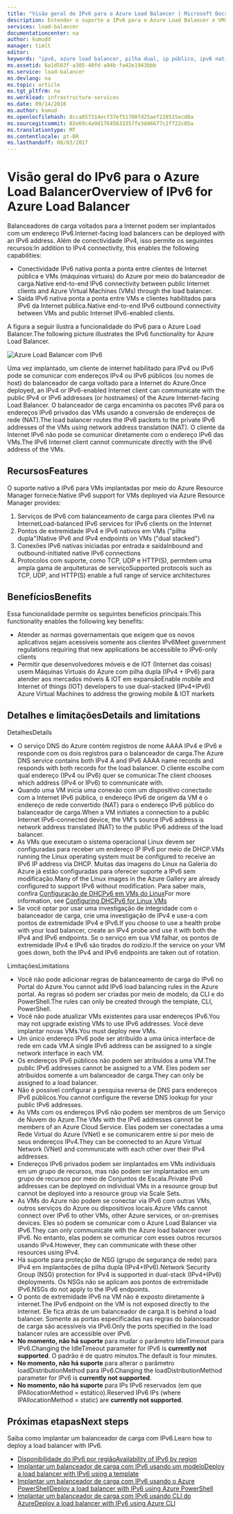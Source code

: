 ```yaml
---
title: "Visão geral do IPv6 para o Azure Load Balancer | Microsoft Docs"
description: Entender o suporte a IPv6 para o Azure Load Balancer e VMs com balanceamento de carga.
services: load-balancer
documentationcenter: na
author: kumudd
manager: timlt
editor: 
keywords: "ipv6, azure load balancer, pilha dual, ip público, ipv6 nativo, móvel, iot"
ms.assetid: 6a1d583f-a305-40fd-a94b-fa42e1943bbb
ms.service: load-balancer
ms.devlang: na
ms.topic: article
ms.tgt_pltfrm: na
ms.workload: infrastructure-services
ms.date: 09/14/2016
ms.author: kumud
ms.openlocfilehash: 8cca857314ecf37ef51700fd25aef228515ecd0a
ms.sourcegitcommit: 02e69c4a9d17645633357fe3d46677c2ff22c85a
ms.translationtype: MT
ms.contentlocale: pt-BR
ms.lasthandoff: 08/03/2017
---
```

# <a name="overview-of-ipv6-for-azure-load-balancer"></a><span data-ttu-id="1fb73-104">Visão geral do IPv6 para o Azure Load Balancer</span><span class="sxs-lookup"><span data-stu-id="1fb73-104">Overview of IPv6 for Azure Load Balancer</span></span>

<span data-ttu-id="1fb73-105">Balanceadores de carga voltados para a Internet podem ser implantados com um endereço IPv6.</span><span class="sxs-lookup"><span data-stu-id="1fb73-105">Internet-facing load balancers can be deployed with an IPv6 address.</span></span> <span data-ttu-id="1fb73-106">Além de conectividade IPv4, isso permite os seguintes recursos:</span><span class="sxs-lookup"><span data-stu-id="1fb73-106">In addition to IPv4 connectivity, this enables the following capabilities:</span></span>

* <span data-ttu-id="1fb73-107">Conectividade IPv6 nativa ponta a ponta entre clientes de Internet pública e VMs (máquinas virtuais) do Azure por meio do balanceador de carga.</span><span class="sxs-lookup"><span data-stu-id="1fb73-107">Native end-to-end IPv6 connectivity between public Internet clients and Azure Virtual Machines (VMs) through the load balancer.</span></span>
* <span data-ttu-id="1fb73-108">Saída IPv6 nativa ponta a ponta entre VMs e clientes habilitados para IPv6 da Internet pública.</span><span class="sxs-lookup"><span data-stu-id="1fb73-108">Native end-to-end IPv6 outbound connectivity between VMs and public Internet IPv6-enabled clients.</span></span>

<span data-ttu-id="1fb73-109">A figura a seguir ilustra a funcionalidade do IPv6 para o Azure Load Balancer.</span><span class="sxs-lookup"><span data-stu-id="1fb73-109">The following picture illustrates the IPv6 functionality for Azure Load Balancer.</span></span>

![Azure Load Balancer com IPv6](./media/load-balancer-ipv6-overview/load-balancer-ipv6.png)

<span data-ttu-id="1fb73-111">Uma vez implantado, um cliente de internet habilitado para IPv4 ou IPv6 pode se comunicar com endereços IPv4 ou IPv6 públicos (ou nomes de host) do balanceador de carga voltado para a Internet do Azure.</span><span class="sxs-lookup"><span data-stu-id="1fb73-111">Once deployed, an IPv4 or IPv6-enabled Internet client can communicate with the public IPv4 or IPv6 addresses (or hostnames) of the Azure Internet-facing Load Balancer.</span></span> <span data-ttu-id="1fb73-112">O balanceador de carga encaminha os pacotes IPv6 para os endereços IPv6 privados das VMs usando a conversão de endereços de rede (NAT).</span><span class="sxs-lookup"><span data-stu-id="1fb73-112">The load balancer routes the IPv6 packets to the private IPv6 addresses of the VMs using network address translation (NAT).</span></span> <span data-ttu-id="1fb73-113">O cliente da Internet IPv6 não pode se comunicar diretamente com o endereço IPv6 das VMs.</span><span class="sxs-lookup"><span data-stu-id="1fb73-113">The IPv6 Internet client cannot communicate directly with the IPv6 address of the VMs.</span></span>

## <a name="features"></a><span data-ttu-id="1fb73-114">Recursos</span><span class="sxs-lookup"><span data-stu-id="1fb73-114">Features</span></span>

<span data-ttu-id="1fb73-115">O suporte nativo a IPv6 para VMs implantadas por meio do Azure Resource Manager fornece:</span><span class="sxs-lookup"><span data-stu-id="1fb73-115">Native IPv6 support for VMs deployed via Azure Resource Manager provides:</span></span>

1. <span data-ttu-id="1fb73-116">Serviços de IPv6 com balanceamento de carga para clientes IPv6 na Internet</span><span class="sxs-lookup"><span data-stu-id="1fb73-116">Load-balanced IPv6 services for IPv6 clients on the Internet</span></span>
2. <span data-ttu-id="1fb73-117">Pontos de extremidade IPv4 e IPv6 nativos em VMs ("pilha dupla")</span><span class="sxs-lookup"><span data-stu-id="1fb73-117">Native IPv6 and IPv4 endpoints on VMs ("dual stacked")</span></span>
3. <span data-ttu-id="1fb73-118">Conexões IPv6 nativas iniciadas por entrada e saída</span><span class="sxs-lookup"><span data-stu-id="1fb73-118">Inbound and outbound-initiated native IPv6 connections</span></span>
4. <span data-ttu-id="1fb73-119">Protocolos com suporte, como TCP, UDP e HTTP(S), permitem uma ampla gama de arquiteturas de serviço</span><span class="sxs-lookup"><span data-stu-id="1fb73-119">Supported protocols such as TCP, UDP, and HTTP(S) enable a full range of service architectures</span></span>

## <a name="benefits"></a><span data-ttu-id="1fb73-120">Benefícios</span><span class="sxs-lookup"><span data-stu-id="1fb73-120">Benefits</span></span>

<span data-ttu-id="1fb73-121">Essa funcionalidade permite os seguintes benefícios principais:</span><span class="sxs-lookup"><span data-stu-id="1fb73-121">This functionality enables the following key benefits:</span></span>

* <span data-ttu-id="1fb73-122">Atender as normas governamentais que exigem que os novos aplicativos sejam acessíveis somente aos clientes IPv6</span><span class="sxs-lookup"><span data-stu-id="1fb73-122">Meet government regulations requiring that new applications be accessible to IPv6-only clients</span></span>
* <span data-ttu-id="1fb73-123">Permitir que desenvolvedores móveis e de IOT (Internet das coisas) usem Máquinas Virtuais do Azure com pilha dupla (IPv4 + IPv6) para atender aos mercados móveis & IOT em expansão</span><span class="sxs-lookup"><span data-stu-id="1fb73-123">Enable mobile and Internet of things (IOT) developers to use dual-stacked (IPv4+IPv6) Azure Virtual Machines to address the growing mobile & IOT markets</span></span>

## <a name="details-and-limitations"></a><span data-ttu-id="1fb73-124">Detalhes e limitações</span><span class="sxs-lookup"><span data-stu-id="1fb73-124">Details and limitations</span></span>

<span data-ttu-id="1fb73-125">Detalhes</span><span class="sxs-lookup"><span data-stu-id="1fb73-125">Details</span></span>

* <span data-ttu-id="1fb73-126">O serviço DNS do Azure contém registros de nome AAAA IPv4 e IPv6 e responde com os dois registros para o balanceador de carga.</span><span class="sxs-lookup"><span data-stu-id="1fb73-126">The Azure DNS service contains both IPv4 A and IPv6 AAAA name records and responds with both records for the load balancer.</span></span> <span data-ttu-id="1fb73-127">O cliente escolhe com qual endereço (IPv4 ou IPv6) quer se comunicar.</span><span class="sxs-lookup"><span data-stu-id="1fb73-127">The client chooses which address (IPv4 or IPv6) to communicate with.</span></span>
* <span data-ttu-id="1fb73-128">Quando uma VM inicia uma conexão com um dispositivo conectado com a Internet IPv6 pública, o endereço IPv6 de origem da VM é o endereço de rede convertido (NAT) para o endereço IPv6 público do balanceador de carga.</span><span class="sxs-lookup"><span data-stu-id="1fb73-128">When a VM initiates a connection to a public Internet IPv6-connected device, the VM's source IPv6 address is network address translated (NAT) to the public IPv6 address of the load balancer.</span></span>
* <span data-ttu-id="1fb73-129">As VMs que executam o sistema operacional Linux devem ser configuradas para receber um endereço IP IPv6 por meio de DHCP.</span><span class="sxs-lookup"><span data-stu-id="1fb73-129">VMs running the Linux operating system must be configured to receive an IPv6 IP address via DHCP.</span></span> <span data-ttu-id="1fb73-130">Muitas das imagens do Linux na Galeria do Azure já estão configuradas para oferecer suporte a IPv6 sem modificação.</span><span class="sxs-lookup"><span data-stu-id="1fb73-130">Many of the Linux images in the Azure Gallery are already configured to support IPv6 without modification.</span></span> <span data-ttu-id="1fb73-131">Para saber mais, confira [Configuração de DHCPv6 em VMs do Linux](load-balancer-ipv6-for-linux.md)</span><span class="sxs-lookup"><span data-stu-id="1fb73-131">For more information, see [Configuring DHCPv6 for Linux VMs](load-balancer-ipv6-for-linux.md)</span></span>
* <span data-ttu-id="1fb73-132">Se você optar por usar uma investigação de integridade com o balanceador de carga, crie uma investigação de IPv4 e use-a com pontos de extremidade IPv4 e IPv6.</span><span class="sxs-lookup"><span data-stu-id="1fb73-132">If you choose to use a health probe with your load balancer, create an IPv4 probe and use it with both the IPv4 and IPv6 endpoints.</span></span> <span data-ttu-id="1fb73-133">Se o serviço em sua VM falhar, os pontos de extremidade IPv4 e IPv6 são tirados do rodízio.</span><span class="sxs-lookup"><span data-stu-id="1fb73-133">If the service on your VM goes down, both the IPv4 and IPv6 endpoints are taken out of rotation.</span></span>

<span data-ttu-id="1fb73-134">Limitações</span><span class="sxs-lookup"><span data-stu-id="1fb73-134">Limitations</span></span>

* <span data-ttu-id="1fb73-135">Você não pode adicionar regras de balanceamento de carga do IPv6 no Portal do Azure.</span><span class="sxs-lookup"><span data-stu-id="1fb73-135">You cannot add IPv6 load balancing rules in the Azure portal.</span></span> <span data-ttu-id="1fb73-136">As regras só podem ser criadas por meio de modelo, da CLI e do PowerShell.</span><span class="sxs-lookup"><span data-stu-id="1fb73-136">The rules can only be created through the template, CLI, PowerShell.</span></span>
* <span data-ttu-id="1fb73-137">Você não pode atualizar VMs existentes para usar endereços IPv6.</span><span class="sxs-lookup"><span data-stu-id="1fb73-137">You may not upgrade existing VMs to use IPv6 addresses.</span></span> <span data-ttu-id="1fb73-138">Você deve implantar novas VMs.</span><span class="sxs-lookup"><span data-stu-id="1fb73-138">You must deploy new VMs.</span></span>
* <span data-ttu-id="1fb73-139">Um único endereço IPv6 pode ser atribuído a uma única interface de rede em cada VM.</span><span class="sxs-lookup"><span data-stu-id="1fb73-139">A single IPv6 address can be assigned to a single network interface in each VM.</span></span>
* <span data-ttu-id="1fb73-140">Os endereços IPv6 públicos não podem ser atribuídos a uma VM.</span><span class="sxs-lookup"><span data-stu-id="1fb73-140">The public IPv6 addresses cannot be assigned to a VM.</span></span> <span data-ttu-id="1fb73-141">Eles podem ser atribuídos somente a um balanceador de carga.</span><span class="sxs-lookup"><span data-stu-id="1fb73-141">They can only be assigned to a load balancer.</span></span>
* <span data-ttu-id="1fb73-142">Não é possível configurar a pesquisa reversa de DNS para endereços IPv6 públicos.</span><span class="sxs-lookup"><span data-stu-id="1fb73-142">You cannot configure the reverse DNS lookup for your public IPv6 addresses.</span></span>
* <span data-ttu-id="1fb73-143">As VMs com os endereços IPv6 não podem ser membros de um Serviço de Nuvem do Azure.</span><span class="sxs-lookup"><span data-stu-id="1fb73-143">The VMs with the IPv6 addresses cannot be members of an Azure Cloud Service.</span></span> <span data-ttu-id="1fb73-144">Elas podem ser conectadas a uma Rede Virtual do Azure (VNet) e se comunicarem entre si por meio de seus endereços IPv4.</span><span class="sxs-lookup"><span data-stu-id="1fb73-144">They can be connected to an Azure Virtual Network (VNet) and communicate with each other over their IPv4 addresses.</span></span>
* <span data-ttu-id="1fb73-145">Endereços IPv6 privados podem ser implantados em VMs individuais em um grupo de recursos, mas não podem ser implantados em um grupo de recursos por meio de Conjuntos de Escala.</span><span class="sxs-lookup"><span data-stu-id="1fb73-145">Private IPv6 addresses can be deployed on individual VMs in a resource group but cannot be deployed into a resource group via Scale Sets.</span></span>
* <span data-ttu-id="1fb73-146">As VMs do Azure não podem se conectar via IPv6 com outras VMs, outros serviços do Azure ou dispositivos locais.</span><span class="sxs-lookup"><span data-stu-id="1fb73-146">Azure VMs cannot connect over IPv6 to other VMs, other Azure services, or on-premises devices.</span></span> <span data-ttu-id="1fb73-147">Eles só podem se comunicar com o Azure Load Balancer via IPv6.</span><span class="sxs-lookup"><span data-stu-id="1fb73-147">They can only communicate with the Azure load balancer over IPv6.</span></span> <span data-ttu-id="1fb73-148">No entanto, elas podem se comunicar com esses outros recursos usando IPv4.</span><span class="sxs-lookup"><span data-stu-id="1fb73-148">However, they can communicate with these other resources using IPv4.</span></span>
* <span data-ttu-id="1fb73-149">Há suporte para proteção de NSG (grupo de segurança de rede) para IPv4 em implantações de pilha dupla (IPv4+IPv6).</span><span class="sxs-lookup"><span data-stu-id="1fb73-149">Network Security Group (NSG) protection for IPv4 is supported in dual-stack (IPv4+IPv6) deployments.</span></span> <span data-ttu-id="1fb73-150">Os NSGs não se aplicam aos pontos de extremidade IPv6.</span><span class="sxs-lookup"><span data-stu-id="1fb73-150">NSGs do not apply to the IPv6 endpoints.</span></span>
* <span data-ttu-id="1fb73-151">O ponto de extremidade IPv6 na VM não é exposto diretamente à internet.</span><span class="sxs-lookup"><span data-stu-id="1fb73-151">The IPv6 endpoint on the VM is not exposed directly to the internet.</span></span> <span data-ttu-id="1fb73-152">Ele fica atrás de um balanceador de carga.</span><span class="sxs-lookup"><span data-stu-id="1fb73-152">It is behind a load balancer.</span></span> <span data-ttu-id="1fb73-153">Somente as portas especificadas nas regras do balanceador de carga são acessíveis via IPv6.</span><span class="sxs-lookup"><span data-stu-id="1fb73-153">Only the ports specified in the load balancer rules are accessible over IPv6.</span></span>
* <span data-ttu-id="1fb73-154">**No momento, não há suporte** para mudar o parâmetro IdleTimeout para IPv6.</span><span class="sxs-lookup"><span data-stu-id="1fb73-154">Changing the IdleTimeout parameter for IPv6 is **currently not supported**.</span></span> <span data-ttu-id="1fb73-155">O padrão é de quatro minutos.</span><span class="sxs-lookup"><span data-stu-id="1fb73-155">The default is four minutes.</span></span>
* <span data-ttu-id="1fb73-156">**No momento, não há suporte** para alterar o parâmetro loadDistributionMethod para IPv6.</span><span class="sxs-lookup"><span data-stu-id="1fb73-156">Changing the loadDistributionMethod parameter for IPv6 is **currently not supported**.</span></span>
* <span data-ttu-id="1fb73-157">**No momento, não há suporte** para IPs IPv6 reservados (em que IPAllocationMethod = estático).</span><span class="sxs-lookup"><span data-stu-id="1fb73-157">Reserved IPv6 IPs (where IPAllocationMethod = static) are **currently not supported**.</span></span>

## <a name="next-steps"></a><span data-ttu-id="1fb73-158">Próximas etapas</span><span class="sxs-lookup"><span data-stu-id="1fb73-158">Next steps</span></span>

<span data-ttu-id="1fb73-159">Saiba como implantar um balanceador de carga com IPv6.</span><span class="sxs-lookup"><span data-stu-id="1fb73-159">Learn how to deploy a load balancer with IPv6.</span></span>

* [<span data-ttu-id="1fb73-160">Disponibilidade do IPv6 por região</span><span class="sxs-lookup"><span data-stu-id="1fb73-160">Availability of IPv6 by region</span></span>](https://go.microsoft.com/fwlink/?linkid=828357)
* [<span data-ttu-id="1fb73-161">Implantar um balanceador de carga com IPv6 usando um modelo</span><span class="sxs-lookup"><span data-stu-id="1fb73-161">Deploy a load balancer with IPv6 using a template</span></span>](load-balancer-ipv6-internet-template.md)
* [<span data-ttu-id="1fb73-162">Implantar um balanceador de carga com IPv6 usando o Azure PowerShell</span><span class="sxs-lookup"><span data-stu-id="1fb73-162">Deploy a load balancer with IPv6 using Azure PowerShell</span></span>](load-balancer-ipv6-internet-ps.md)
* [<span data-ttu-id="1fb73-163">Implantar um balanceador de carga com IPv6 usando CLI do Azure</span><span class="sxs-lookup"><span data-stu-id="1fb73-163">Deploy a load balancer with IPv6 using Azure CLI</span></span>](load-balancer-ipv6-internet-cli.md)
